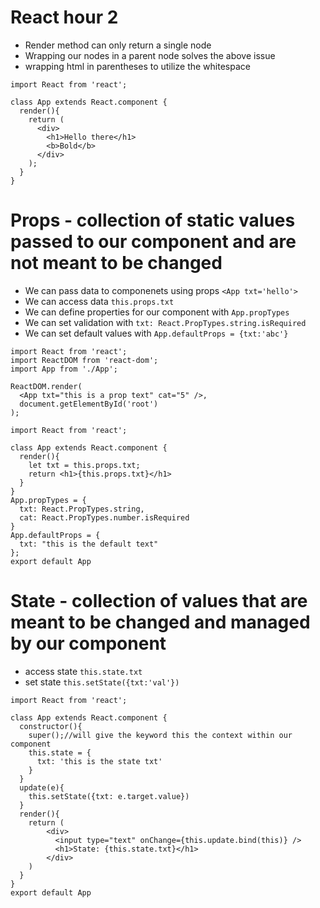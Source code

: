 # React hour 2
- Render method can only return a single node
- Wrapping our nodes in a parent node solves the above issue
- wrapping html in parentheses to utilize the whitespace

```
import React from 'react';

class App extends React.component {
  render(){
    return (
      <div>
        <h1>Hello there</h1>
        <b>Bold</b>
      </div>
    );
  }
}
```

# Props - collection of static values passed to our component and are not meant to be changed
- We can pass data to componenets using props `<App txt='hello'>`
- We can access data `this.props.txt`
- We can define properties for our component with `App.propTypes`
- We can set validation with `txt: React.PropTypes.string.isRequired`
- We can set default values with `App.defaultProps = {txt:'abc'}`

```
import React from 'react';
import ReactDOM from 'react-dom';
import App from './App';

ReactDOM.render(
  <App txt="this is a prop text" cat="5" />,
  document.getElementById('root')
);
```

```
import React from 'react';

class App extends React.component {
  render(){
    let txt = this.props.txt;
    return <h1>{this.props.txt}</h1>
  }
}
App.propTypes = {
  txt: React.PropTypes.string,
  cat: React.PropTypes.number.isRequired
}
App.defaultProps = {
  txt: "this is the default text"
};
export default App
```
# State - collection of values that are meant to be changed and managed by our component
- access state `this.state.txt`
- set state `this.setState({txt:'val'})`
```
import React from 'react';

class App extends React.component {
  constructor(){
    super();//will give the keyword this the context within our component
    this.state = {
      txt: 'this is the state txt'
    }
  }
  update(e){
    this.setState({txt: e.target.value})
  }
  render(){
    return (
        <div>
          <input type="text" onChange={this.update.bind(this)} />
          <h1>State: {this.state.txt}</h1>
        </div>
    )
  }
}
export default App
```
